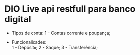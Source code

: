 # DIO Live api restfull para banco digital


- Tipos de conta:
  1 - Contas corrente e poupança;
  
- Funcionalidades:  
  1 - Depósito;
  2 - Saque;
  3 - Transferência;
